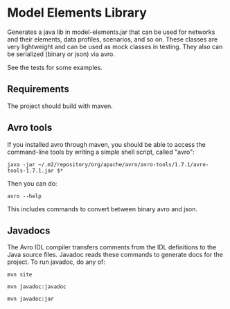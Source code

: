 # Model Elements Library

Generates a java lib in model-elements.jar that can be used for networks and their elements, data profiles, scenarios, and so on. These classes are very lightweight and can be used as mock classes in testing. They also can be serialized (binary or json) via avro.

See the tests for some examples.

## Requirements

The project should build with maven.

## Avro tools

If you installed avro through maven, you should be able to access the command-line tools by writing a simple shell script, called "avro":

    java -jar ~/.m2/repository/org/apache/avro/avro-tools/1.7.1/avro-tools-1.7.1.jar $*

Then you can do:

    avro --help

This includes commands to convert between binary avro and json.

## Javadocs

The Avro IDL compiler transfers comments from the IDL definitions to the Java source files. Javadoc reads these commands to generate docs for the project. To run javadoc, do any of:

    mvn site
    
    mvn javadoc:javadoc
    
    mvn javadoc:jar
